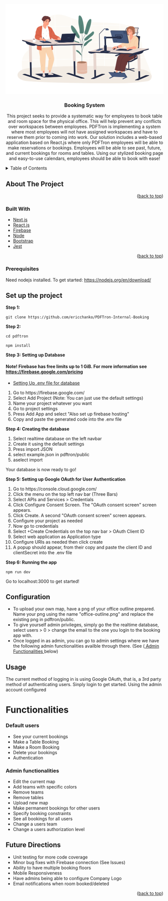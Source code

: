 <div id="top"></div>




<!-- PROJECT LOGO -->
<br />
<div align="center">
  <a href="https://github.com/github_username/repo_name">
    <img src="pdftron/public/office.jpeg" alt="Logo">
  </a>

<h3 align="center">Booking System</h3>

  <p align="center">
    This project seeks to provide a systematic way for employees to book table and room space for the physical office. This will help prevent any conflicts over workspaces between employees. PDFTron is implementing a system where most employees will not have assigned workspaces and have to reserve them prior to coming into work. Our solution includes a web-based application based on React.js where only PDFTron employees will be able to make reservations or bookings. Employees will be able to see past, future, and current bookings for rooms and tables. Using our stylized booking page and easy-to-use calendars, employees should be able to book with ease!
    <br />
<!--     <a href="https://github.com/github_username/repo_name"><strong>Explore the docs »</strong></a>
    <br />
    <br />
    <a href="https://github.com/github_username/repo_name">View Demo</a>
    ·
    <a href="https://github.com/github_username/repo_name/issues">Report Bug</a>
    ·
    <a href="https://github.com/github_username/repo_name/issues">Request Feature</a> -->
  </p>
</div>



<!-- TABLE OF CONTENTS -->
<details>
  <summary>Table of Contents</summary>
  <ol>
    <li>
      <a href="#about-the-project">About The Project</a>
      <ul>
        <li><a href="#built-with">Built With</a></li>
      </ul>
    </li>
    <li>
      <a href="#getting-started">Getting Started</a>
      <ul>
        <li><a href="#prerequisites">Prerequisites</a></li>
        <li><a href="#installation">Installation</a></li>
      </ul>
    </li>
    <li><a href="#usage">Usage</a></li>
    <li><a href="#roadmap">Roadmap</a></li>
    <li><a href="#contributing">Contributing</a></li>
    <li><a href="#license">License</a></li>
    <li><a href="#contact">Contact</a></li>
    <li><a href="#acknowledgments">Acknowledgments</a></li>
  </ol>
</details>



<!-- ABOUT THE PROJECT -->
## About The Project



<p align="right">(<a href="#top">back to top</a>)</p>



### Built With

* [Next.js](https://nextjs.org/)
* [React.js](https://reactjs.org/)
* [Firebase](https://firebase.google.com/?gclid=Cj0KCQjwrJOMBhCZARIsAGEd4VHElX6FhflVBHMX-HGMIwcXjhdiBFUMDbC6oZmP1Vc3pvhQyLgb3tcaAtSmEALw_wcB&gclsrc=aw.ds)
* [Node](https://nodejs.org/en/)
* [Bootstrap](https://getbootstrap.com/)
* [Jest](https://jestjs.io/)

<p align="right">(<a href="#top">back to top</a>)</p>

### Prerequisites

Need nodejs installed. To get started: https://nodejs.org/en/download/


<!-- GETTING STARTED -->
## Set up the project


**Step 1:**

```shell
git clone https://github.com/ericchanko/PDFTron-Internal-Booking
```

**Step 2:**

```shell
cd pdftron
```
```shell
npm install
```

**Step 3: Setting up Database**

#### Note! Firebase has free limits up to 1 GiB. For more information see https://firebase.google.com/pricing

* [Setting Up .env file for database](https://stackoverflow.com/questions/52500573/where-can-i-find-my-firebase-apikey-and-authdomain)

<ol>
  <li>Go to https://firebase.google.com/</li>
  <li>Select Add Project (Note: You can just use the default settings)</li>
  <li>Name your project whatever you want</li>
  <li>Go to project settings</li>
  <li>Press Add App and select "Also set up firebase hosting" 
</li>
  <li>Copy and paste the generated code into the .env file 
</li>
</ol>

**Step 4: Creating the database**

 <ol>
  <li>Select realtime database on the left navbar </li> 
  <li>Create it using the default settings</li>
  <li>Press import JSON</li>
  <li>select example.json in pdftron/public</li>
  <li>aselect import</li>
</ol>
Your database is now ready to go!
 
**Step 5: Setting up Google OAuth for User Authentication**

 <ol>
  <li>Go to https://console.cloud.google.com/</li> 
  <li>Click the menu on the top left nav bar (Three Bars)</li>
  <li>Select APIs and Services > Credentials</li>
  <li>Click Configure Consent Screen. The "OAuth consent screen" screen appears.
</li>
  <li>Click Create. A second "OAuth consent screen" screen appears.</li>
  <li>Configure your project as needed</li>
  <li>Now go to credentials</li>
  <li>Select +Create Credentials on the top nav bar > OAuth Client ID</li>
  <li>Select web application as Application type</li>
  <li>Configure URIs as needed then click create</li>
  <li>A popup should appear, from their copy and paste the client ID and clientSecret into the .env file</li>
</ol>
 

**Step 6: Running the app**
```shell
npm run dev
```
Go to localhost:3000 to get started!

## Configuration
- To upload your own map, have a png of your office outline prepared. Name your png using the name "office-outline.png" and replace the existing png in pdftron/public.
- To give yourself admin privileges, simply go the the realtime database, select users > 0 > change the email to the one you login to the booking app with.
- Once logged in as admin, you can go to admin settings where we have the following admin functionalities availble through there. (See (<a href="#admin"> Admin Functionalities </a> below)

<!-- USAGE EXAMPLES -->
## Usage

The current method of logging in is using Google OAuth, that is, a 3rd party method of authenticating users. Sinply login to get started. Using the admin account configured

# Functionalities
### Default users
- See your current bookings
- Make a Table Booking
- Make a Room Booking
- Delete your bookings
- Authentication

<div id="admin"></div>

### Admin functionalities
- Edit the current map
- Add teams with specific colors
- Remove teams
- Remove tables
- Upload new map
- Make permanent bookings for other users
- Specify booking constraints
- See all bookings for all users
- Change a users team
- Change a users authorization level


## Future Directions
- Unit testing for more code coverage
- Minor bug fixes with Firebase connection (See Issues)
- Ability to have multiple booking floors
- Mobile Responsiveness
- Have admins being able to configure Company Logo
- Email notifications when room booked/deleted

<p align="right">(<a href="#top">back to top</a>)</p>





